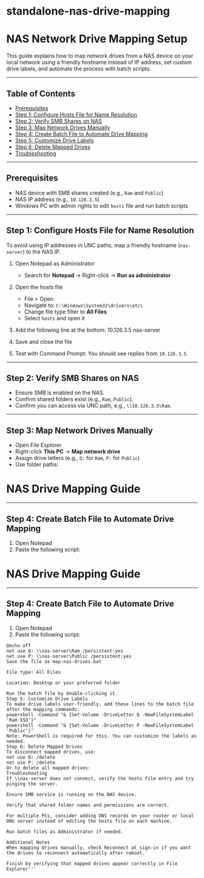 # standalone-nas-drive-mapping
# NAS Network Drive Mapping Setup

This guide explains how to map network drives from a NAS device on your local network using a friendly hostname instead of IP address, set custom drive labels, and automate the process with batch scripts.

---

## Table of Contents

- [Prerequisites](#prerequisites)
- [Step 1: Configure Hosts File for Name Resolution](#step-1-configure-hosts-file-for-name-resolution)
- [Step 2: Verify SMB Shares on NAS](#step-2-verify-smb-shares-on-nas)
- [Step 3: Map Network Drives Manually](#step-3-map-network-drives-manually)
- [Step 4: Create Batch File to Automate Drive Mapping](#step-4-create-batch-file-to-automate-drive-mapping)
- [Step 5: Customize Drive Labels](#step-5-customize-drive-labels)
- [Step 6: Delete Mapped Drives](#step-6-delete-mapped-drives)
- [Troubleshooting](#troubleshooting)

---

## Prerequisites

- NAS device with SMB shares created (e.g., `Ram` and `Public`)
- NAS IP address (e.g., `10.126.3.5`)
- Windows PC with admin rights to edit `hosts` file and run batch scripts

---

## Step 1: Configure Hosts File for Name Resolution

To avoid using IP addresses in UNC paths, map a friendly hostname (`nas-server`) to the NAS IP.

1. Open Notepad as Administrator  
   - Search for **Notepad** → Right-click → **Run as administrator**

2. Open the hosts file  
   - File > Open  
   - Navigate to: `C:\Windows\System32\drivers\etc\`  
   - Change file type filter to **All Files**  
   - Select `hosts` and open it

3. Add the following line at the bottom:
10.126.3.5 nas-server
   
4. Save and close the file

5. Test with Command Prompt:
You should see replies from `10.126.3.5`.

---

## Step 2: Verify SMB Shares on NAS

- Ensure SMB is enabled on the NAS.
- Confirm shared folders exist (e.g., `Ram`, `Public`).
- Confirm you can access via UNC path, e.g., `\\10.126.3.5\Ram`.

---

## Step 3: Map Network Drives Manually

- Open File Explorer
- Right-click **This PC** → **Map network drive**
- Assign drive letters (e.g., `Q:` for `Ram`, `P:` for `Public`)
- Use folder paths:

# NAS Drive Mapping Guide

---

## Step 4: Create Batch File to Automate Drive Mapping

1. Open Notepad  
2. Paste the following script:
# NAS Drive Mapping Guide

---

## Step 4: Create Batch File to Automate Drive Mapping

1. Open Notepad  
2. Paste the following script:

```batch
@echo off
net use Q: \\nas-server\Ram /persistent:yes
net use P: \\nas-server\Public /persistent:yes
Save the file as map-nas-drives.bat

File type: All Files

Location: Desktop or your preferred folder

Run the batch file by double-clicking it.
Step 5: Customize Drive Labels
To make drive labels user-friendly, add these lines to the batch file after the mapping commands:
powershell -Command "& {Set-Volume -DriveLetter Q -NewFileSystemLabel 'Ram SSO'}"
powershell -Command "& {Set-Volume -DriveLetter P -NewFileSystemLabel 'Public'}"
Note: PowerShell is required for this. You can customize the labels as needed.
Step 6: Delete Mapped Drives
To disconnect mapped drives, use:
net use Q: /delete
net use P: /delete
Or to delete all mapped drives:
Troubleshooting
If \\nas-server does not connect, verify the hosts file entry and try pinging the server.

Ensure SMB service is running on the NAS device.

Verify that shared folder names and permissions are correct.

For multiple PCs, consider adding DNS records on your router or local DNS server instead of editing the hosts file on each machine.

Run batch files as Administrator if needed.

Additional Notes
When mapping drives manually, check Reconnect at sign-in if you want the drives to reconnect automatically after reboot.

Finish by verifying that mapped drives appear correctly in File Explorer'''
